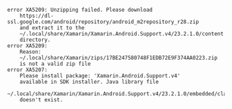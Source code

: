 

	error XA5209: Unzipping failed. Please download 
		https://dl-ssl.google.com/android/repository/android_m2repository_r28.zip 
		and extract it to the 
		~/.local/share/Xamarin/Xamarin.Android.Support.v4/23.2.1.0/content 
		directory.
	error XA5209: 
		Reason: 
		~/.local/share/Xamarin/zips/17BE247580748F1EDB72E9F374AA0223.zip 
		is not a valid zip file
	error XA5207:
		Please install package: 'Xamarin.Android.Support.v4' 
		available in SDK installer. Java library file 
		~/.local/share/Xamarin/Xamarin.Android.Support.v4/23.2.1.0/embedded/classes.jar 
		doesn't exist.
